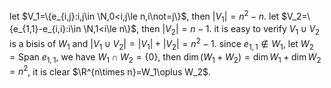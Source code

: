 let $V_1=\{e_{i,j}:i,j\in \N,0<i,j\le n,i\not=j\}$, then $|V_1|=n^2-n$. let $V_2=\{e_{1,1}-e_{i,i}:i\in \N,1<i\le n\}$, then $|V_2|=n-1$. it is easy to verify $V_1\cup V_2$ is a bisis of $W_1$ and $|V_1\cup V_2|=|V_1|+|V_2|=n^2-1$. since $e_{1,1}\notin W_1$, let $W_2=\text{Span }e_{1,1}$, we have $W_1\cap W_2=\{0\}$, then $\dim (W_1+W_2)=\dim W_1 +\dim W_2=n^2$, it is clear $\R^{n\times n}=W_1\oplus W_2$.